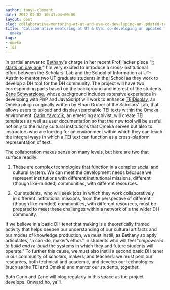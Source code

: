 ```yaml
---
author: tanya-clement
date: 2012-02-02 10:43:04+00:00
layout: post
slug: collaborative-mentoring-at-ut-and-uva-co-developing-an-updated-teidisplay-for-omeka
title: 'Collaborative mentoring at UT & UVa: co-developing an updated TEIDisplay for
  Omeka'
tags:
- omeka
- TEI
---
```


In partial answer to [Bethany](http://www.scholarslab.org/author/bethany/)'s charge in her recent ProfHacker piece "[it starts on day one](http://chronicle.com/blogs/profhacker/it-starts-on-day-one/37893)," I'm very excited to introduce a cross-institutional effort between the Scholars' Lab and the School of Information at UT-Austin to mentor two UT graduate students in the iSchool as they work to develop a DH tool for the DH community. The project will have two corresponding parts based on the background and interest of the students. [Zane Schwarzlose](http://www.scholarslab.org/author/zschwarzlose/), whose background includes extensive experience in developing with PhP and JavaScript will work to enhance [TEIDisplay](https://github.com/scholarslab/TeiDisplay), an Omeka plugin originally written by Ethan Gruber at the Scholars' Lab, that allows users to upload and display searchable [TEI texts](http://www.tei-c.org/) within the [Omeka](http://omeka.org) environment. [Carin Yavorcik](http://www.scholarslab.org/author/cyavorcik/), an emerging archivist, will create TEI templates as well as user documentation so that the new tool will be useful not only to the many cultural institutions that Omeka serves but also to instructors who are looking for an environment within which they can teach the integral ways in which a TEI text can function as a cross-platform representation of text.

The collaboration makes sense on many levels, but here are two that surface readily:

1. These are complex technologies that function in a complex social and cultural system. We can meet the development needs because we represent institutions with different institutional missions, different (though like-minded) communities, with different resources.


2.  Our students, who will seek jobs in which they work collaboratively in different institutional missions, from the perspective of different (though like-minded) communities, with different resources, must be prepared to meet these challenges within a network of a the wider DH community.


If we believe in a basic DH tenet that making is a theoretically framed activity that helps deepen our understanding of our cultural artifacts and our modes of knowledge production, we must instill, as Bethany so aptly articulates, "a can-do, maker’s ethos" in students who will feel "_empowered to build and re-build_ the systems in which they and future students will operate." To further this cause, we must also instill a second basic DH tenet in our community of scholars, makers, and teachers: we must pool our resources, both technical and academic, and develop our technologies (such as the TEI and Omeka) and mentor our students, together.

Both Carin and Zane will blog regularly in this space as the project develops. Onward ho, ya'll.
